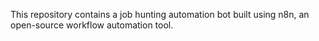 This repository contains a job hunting automation bot built using n8n, an open-source workflow automation tool.

